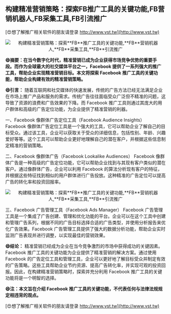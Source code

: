 ## **构建精准营销策略：探索**FB**推广工具的关键功能,**FB**营销机器人,**FB**采集工具,**FB**引流推广**

[😍想了解推广相关软件的朋友请登录 http://www.vst.tw](http://www.vst.tw)

 <center><img src="https://vst.tw/MP4/tuiguang/png/0.png" alt="构建精准营销策略：探索**FB**推广工具的关键功能,**FB**营销机器人,**FB**采集工具,**FB**引流推广"></center>

**😄摘要：在当今数字化时代，精准营销已成为企业获得市场竞争优势的重要手段。而作为全球最大的社交媒体平台之一，Facebook 提供了一系列强大的推广工具，帮助企业实现精准营销目标。本文将探索 Facebook 推广工具的关键功能，帮助企业构建有效的精准营销策略。**

**😄引言：**
随着互联网和社交媒体的快速发展，传统的广告方法已经无法满足企业在市场上推广产品和服务的需求。传统广告往往面临受众广泛但不精准的问题，这导致了资源的浪费和广告效果的下降。而 Facebook 推广工具则通过其庞大的用户群体和高级的广告定位功能，为企业提供了精准营销的利器。

一、Facebook 像群体广告定位工具（Facebook Audience Insights）
Facebook 像群体广告定位工具是一个强大的工具，它可以帮助企业了解自己的目标受众。通过该工具，企业可以获取关于受众的详细信息，包括性别、年龄、兴趣爱好等等。这个工具可以帮助企业更好地理解自己的潜在客户，并根据这些信息制定精准的营销策略。

二、Facebook 像群体广告（Facebook Lookalike Audiences）
Facebook 像群体广告是一种高级的广告定位功能，它可以帮助企业找到与其现有客户类似的潜在客户。通过像群体广告，企业可以利用 Facebook 的算法分析现有客户的特征，并根据这些特征找到相似的用户群体进行广告投放。这种精准的广告定位可以提高广告的转化率和投资回报率。

 <center><img src="https://vst.tw/MP4/tuiguang/png/6.png" alt="构建精准营销策略：探索**FB**推广工具的关键功能,**FB**营销机器人,**FB**采集工具,**FB**引流推广"></center>

三、Facebook 广告管理工具（Facebook Ads Manager）
Facebook 广告管理工具是一个集成了广告创建、管理和优化功能的平台。企业可以在这个工具中创建和管理广告系列，根据不同的广告目标选择合适的广告类型，并使用分析报告来优化广告效果。Facebook 广告管理工具提供了强大的数据分析功能，帮助企业实时监测广告表现并进行调整，以实现最佳的营销效果。

**😄结论：**
精准营销已经成为企业在当今竞争激烈的市场中获得成功的关键因素。Facebook 推广工具的关键功能为企业提供了精准营销的解决方案。通过使用 Facebook 的广告定位工具和管理工具，企业可以更好地了解目标受众并制定有效的广告策略。这些工具帮助企业节约资源、提高广告转化率，并实现可观的投资回报。因此，在构建精准营销策略时，探索并充分利用 Facebook 推广工具的关键功能将是一个明智的选择。

**😄注：本文旨在介绍 Facebook 推广工具的关键功能，不代表任何与法律法规规定相违背的观点。**

[😍想了解推广相关软件的朋友请登录 http://www.vst.tw](http://www.vst.tw)



